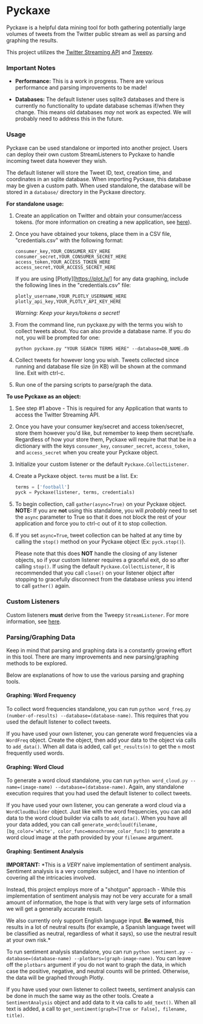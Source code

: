 # Pyckaxe

Pyckaxe is a helpful data mining tool for both gathering potentially large
volumes of tweets from the Twitter public stream as well as parsing and graphing
the results.

This project utilizes the [Twitter Streaming API](https://dev.twitter.com/streaming/overview)
and [Tweepy](http://www.tweepy.org/).


### Important Notes

* **Performance:** This is a work in progress. There are various performance and
  parsing improvements to be made!

* **Databases:** The default listener uses sqlite3 databases and there is
  currently no functionality to update database schemas if/when they change.
  This means old databases *may* not work as expected. We will probably need to
  address this in the future.


### Usage

Pyckaxe can be used standalone or imported into another project. Users can
deploy their own custom StreamListeners to Pyckaxe to handle incoming tweet data
however they wish.

The default listener will store the Tweet ID, text, creation time, and
coordinates in an sqlite database. When importing Pyckaxe, this database may be
given a custom path. When used standalone, the database will be stored in a
`database/` directory in the Pyckaxe directory.

**For standalone usage:**

1. Create an application on Twitter and obtain your consumer/access tokens. (for
more information on creating a new application, see [here](https://dev.twitter.com/)).

2. Once you have obtained your tokens, place them in a CSV file,
   "credentials.csv" with the following format:

   ```
   consumer_key,YOUR_CONSUMER_KEY_HERE
   consumer_secret,YOUR_CONSUMER_SECRET_HERE
   access_token,YOUR_ACCESS_TOKEN_HERE
   access_secret,YOUR_ACCESS_SECRET_HERE
   ```

   If you are using [Plotly][https://plot.ly/] for any data graphing, include
   the following lines in the "credentials.csv" file:

   ```
   plotly_username,YOUR_PLOTLY_USERNAME_HERE
   plotly_api_key,YOUR_PLOTLY_API_KEY_HERE
   ```

   *Warning: Keep your keys/tokens a secret!*

3. From the command line, run pyckaxe.py with the terms you wish to collect
   tweets about. You can also provide a database name. If you do not, you will
   be prompted for one:
    ```
    python pyckaxe.py "YOUR SEARCH TERMS HERE" --database=DB_NAME.db
    ```

4. Collect tweets for however long you wish. Tweets collected since running and
   database file size (in KB) will be shown at the command line. Exit with
   ctrl-c.

5. Run one of the parsing scripts to parse/graph the data.


**To use Pyckaxe as an object:**

1. See step #1 above - This is required for any Application that wants to access
   the Twitter Streaming API.

2. Once you have your consumer key/secret and access token/secret, store them
   however you'd like, but remember to keep them secret/safe. Regardless of how
   your store them, Pyckaxe will require that that be in a dictionary with the
   keys `consumer_key`, `consumer_secret`, `access_token`, and `access_secret`
   when you create your Pyckaxe object.

3. Initialize your custom listener or the default `Pyckaxe.CollectListener`.

4. Create a Pyckaxe object. `terms` must be a list. Ex:

   ```python
   terms = ['football']
   pyck = Pyckaxe(listener, terms, credentials)
   ```

5. To begin collection, call `gather(async=True)` on your Pyckaxe object.
   **NOTE:** If you are **not** using this standalone, you will *probably* need
   to set the `async` parameter to True so that it does not block the rest of
   your application and force you to ctrl-c out of it to stop collection.

6. If you set `async=True`, tweet collection can be halted at any time by
   calling the `stop()` method on your Pyckaxe object (Ex: `pyck.stop()`).

   Please note that this does **NOT** handle the closing of any listener
   objects, so if your custom listener requires a graceful exit, do so after
   calling `stop()`. If using the default `Pyckaxe.CollectListener`, it is
   recommended that you call `close()` on your listener object after stopping to
   gracefully disconnect from the database unless you intend to call `gather()`
   again.


### Custom Listeners

Custom listeners **must** derive from the Tweepy `StreamListener`. For more
information, see [here](https://github.com/tweepy/tweepy/blob/master/examples/streaming.py).


### Parsing/Graphing Data

Keep in mind that parsing and graphing data is a constantly growing effort in
this tool. There are many improvements and new parsing/graphing methods to be
explored.

Below are explanations of how to use the various parsing and graphing tools.


#### Graphing: Word Frequency

To collect word frequencies standalone, you can run `python word_freq.py
(number-of-results) --database=(database-name)`. This requires that you used the
default listener to collect tweets.

If you have used your own listener, you can generate word frequencies via a
`WordFreq` object. Create the object, then add your data to the object via calls
to `add_data()`. When all data is added, call `get_results(n)` to get the `n`
most frequently used words.


#### Graphing: Word Cloud

To generate a word cloud standalone, you can run `python word_cloud.py
--name=(image-name) --database=(database-name)`. Again, any standalone
execution requires that you had used the default listener to collect tweets.

If you have used your own listener, you can generate a word cloud via a
`WordCloudBuilder` object. Just like with the word frequencies, you can add data
to the word cloud builder via calls to `add_data()`. When you have all your
data added, you can call `generate_wordcloud(filename, [bg_color='white',
color_func=monochrome_color_func])` to generate a word cloud image at the path
provided by your `filename` argument.


#### Graphing: Sentiment Analysis

**IMPORTANT:** *This is a *VERY* naive implementation of sentiment
analysis. Sentiment analysis is a very complex subject, and I have no
intention of covering all the intricacies involved.

Instead, this project employs more of a "shotgun" approach - While this
implementation of sentiment analysis may not be very accurate for a small
amount of information, the hope is that with very large sets of information we
will get a generally accurate result.

We also currently only support English language input. **Be warned,** this
results in a lot of neutral results (for example, a Spanish language tweet
will be classified as neutral, regardless of what it says), so use the neutral
result at your own risk.*

To run sentiment analysis standalone, you can run `python sentiment.py
--database=(database-name) --plotbars=(graph-image-name)`. You can leave off the
`plotbars` argument if you do not want to graph the data, in which case the
positive, negative, and neutral counts will be printed. Otherwise, the data will
be graphed through Plotly.

If you have used your own listener to collect tweets, sentiment analysis can be
done in much the same way as the other tools. Create a `SentimentAnalysis`
object and add data to it via calls to `add_text()`. When all text is added, a
call to `get_sentiment(graph=[True or False], filename, title)`.

